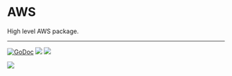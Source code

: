 # AWS

High level AWS package.

---

[![GoDoc](https://godoc.org/github.com/tj/go-cloudwatch?status.svg)](https://godoc.org/github.com/tj/go-cloudwatch)
![](https://img.shields.io/badge/license-MIT-blue.svg)
![](https://img.shields.io/badge/status-experimental-orange.svg)

<a href="https://apex.sh"><img src="http://tjholowaychuk.com:6000/svg/sponsor"></a>
